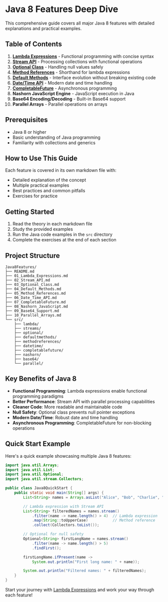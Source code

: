 # Java 8 Features Deep Dive

This comprehensive guide covers all major Java 8 features with detailed explanations and practical examples.

## Table of Contents

1. **[Lambda Expressions](01_Lambda_Expressions.md)** - Functional programming with concise syntax
2. **[Stream API](02_Stream_API.md)** - Processing collections with functional operations
3. **[Optional Class](03_Optional_Class.md)** - Handling null values safely
4. **[Method References](05_Method_References.md)** - Shorthand for lambda expressions
5. **[Default Methods](06_Default_Methods.md)** - Interface evolution without breaking existing code
6. **[Date/Time API](07_Date_Time_API.md)** - Modern date and time handling
7. **[CompletableFuture](08_CompletableFuture.md)** - Asynchronous programming
8. **Nashorn JavaScript Engine** - JavaScript execution in Java
9. **Base64 Encoding/Decoding** - Built-in Base64 support
10. **Parallel Arrays** - Parallel operations on arrays

## Prerequisites

- Java 8 or higher
- Basic understanding of Java programming
- Familiarity with collections and generics

## How to Use This Guide

Each feature is covered in its own markdown file with:

- Detailed explanation of the concept
- Multiple practical examples
- Best practices and common pitfalls
- Exercises for practice

## Getting Started

1. Read the theory in each markdown file
2. Study the provided examples
3. Run the Java code examples in the `src` directory
4. Complete the exercises at the end of each section

## Project Structure

```
Java8Features/
├── README.md
├── 01_Lambda_Expressions.md
├── 02_Stream_API.md
├── 03_Optional_Class.md
├── 04_Default_Methods.md
├── 05_Method_References.md
├── 06_Date_Time_API.md
├── 07_CompletableFuture.md
├── 08_Nashorn_JavaScript.md
├── 09_Base64_Support.md
├── 10_Parallel_Arrays.md
└── src/
    ├── lambda/
    ├── streams/
    ├── optional/
    ├── defaultmethods/
    ├── methodreferences/
    ├── datetime/
    ├── completablefuture/
    ├── nashorn/
    ├── base64/
    └── parallel/
```

## Key Benefits of Java 8

- **Functional Programming**: Lambda expressions enable functional programming paradigms
- **Better Performance**: Stream API with parallel processing capabilities
- **Cleaner Code**: More readable and maintainable code
- **Null Safety**: Optional class prevents null pointer exceptions
- **Modern Date/Time**: Robust date and time handling
- **Asynchronous Programming**: CompletableFuture for non-blocking operations

## Quick Start Example

Here's a quick example showcasing multiple Java 8 features:

```java
import java.util.Arrays;
import java.util.List;
import java.util.Optional;
import java.util.stream.Collectors;

public class Java8QuickStart {
    public static void main(String[] args) {
        List<String> names = Arrays.asList("Alice", "Bob", "Charlie", "David");

        // Lambda expression with Stream API
        List<String> filteredNames = names.stream()
            .filter(name -> name.length() > 4)  // Lambda expression
            .map(String::toUpperCase)           // Method reference
            .collect(Collectors.toList());

        // Optional for null safety
        Optional<String> firstLongName = names.stream()
            .filter(name -> name.length() > 5)
            .findFirst();

        firstLongName.ifPresent(name ->
            System.out.println("First long name: " + name));

        System.out.println("Filtered names: " + filteredNames);
    }
}
```

Start your journey with [Lambda Expressions](01_Lambda_Expressions.md) and work your way through each feature!
